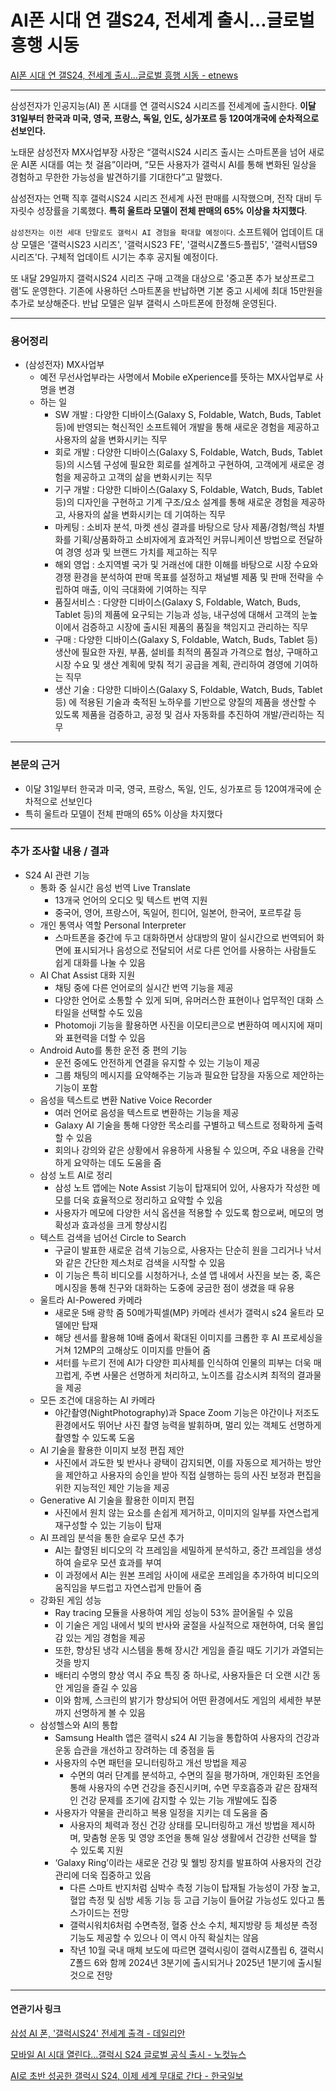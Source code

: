 # AI폰 시대 연 갤S24, 전세계 출시…글로벌 흥행 시동
[AI폰 시대 연 갤S24, 전세계 출시…글로벌 흥행 시동 - etnews](https://www.etnews.com/20240130000095)

---

삼성전자가 인공지능(AI) 폰 시대를 연 갤럭시S24 시리즈를 전세계에 출시한다. **이달 31일부터 한국과 미국, 영국, 프랑스, 독일, 인도, 싱가포르 등 120여개국에 순차적으로 선보인다.**

노태문 삼성전자 MX사업부장 사장은 “갤럭시S24 시리즈 출시는 스마트폰을 넘어 새로운 AI폰 시대를 여는 첫 걸음”이라며, “모든 사용자가 갤럭시 AI를 통해 변화된 일상을 경험하고 무한한 가능성을 발견하기를 기대한다”고 말했다.

삼성전자는 언팩 직후 갤럭시S24 시리즈 전세계 사전 판매를 시작했으며, 전작 대비 두 자릿수 성장률을 기록했다. **특히 울트라 모델이 전체 판매의 65% 이상을 차지했다**.

`삼성전자는 이전 세대 단말로도 갤럭시 AI 경험을 확대할 예정이다`. 소프트웨어 업데이트 대상 모델은 '갤럭시S23 시리즈', '갤럭시S23 FE', '갤럭시Z폴드5·플립5', '갤럭시탭S9 시리즈'다. 구체적 업데이트 시기는 추후 공지될 예정이다.

또 내달 29일까지 갤럭시S24 시리즈 구매 고객을 대상으로 '중고폰 추가 보상프로그램'도 운영한다. 기존에 사용하던 스마트폰을 반납하면 기본 중고 시세에 최대 15만원을 추가로 보상해준다. 반납 모델은 일부 갤럭시 스마트폰에 한정해 운영된다.

---

### 용어정리

* (삼성전자) MX사업부
    * 예전 무선사업부라는 사명에서 Mobile eXperience를 뜻하는 MX사업부로 사명을 변경
    * 하는 일
        * SW 개발 :  다양한 디바이스(Galaxy S, Foldable, Watch, Buds, Tablet 등)에 반영되는 혁신적인 소프트웨어 개발을 통해 새로운 경험을 제공하고 사용자의 삶을 변화시키는 직무
        * 회로 개발 : 다양한 디바이스(Galaxy S, Foldable, Watch, Buds, Tablet 등)의 시스템 구성에 필요한 회로를 설계하고 구현하여, 고객에게 새로운 경험을 제공하고 고객의 삶을 변화시키는 직무
        * 기구 개발 : 다양한 디바이스(Galaxy S, Foldable, Watch, Buds, Tablet 등)의 디자인을 구현하고 기계 구조/요소 설계를 통해 새로운 경험을 제공하고, 사용자의 삶을 변화시키는 데 기여하는 직무
        * 마케팅 : 소비자 분석, 마켓 센싱 결과를 바탕으로 당사 제품/경험/핵심 차별화를 기획/상품화하고 소비자에게 효과적인 커뮤니케이션 방법으로 전달하여 경영 성과 및 브랜드 가치를 제고하는 직무
        * 해외 영업 : 소지역별 국가 및 거래선에 대한 이해를 바탕으로 시장 수요와 경쟁 환경을 분석하여 판매 목표를 설정하고 채널별 제품 및 판매 전략을 수립하여 매출, 이익 극대화에 기여하는 직무
        * 품질서비스 : 다양한 디바이스(Galaxy S, Foldable, Watch, Buds, Tablet 등)의 제품에 요구되는 기능과 성능, 내구성에 대해서 고객의 눈높이에서 검증하고 시장에 출시된 제품의 품질을 책임지고 관리하는 직무
        * 구매 : 다양한 디바이스(Galaxy S, Foldable, Watch, Buds, Tablet 등) 생산에 필요한 자원, 부품, 설비를 최적의 품질과 가격으로 협상, 구매하고 시장 수요 및 생산 계획에 맞춰 적기 공급을 계획, 관리하여 경영에 기여하는 직무
        * 생산 기술 : 다양한 디바이스(Galaxy S, Foldable, Watch, Buds, Tablet 등) 에 적용된 기술과 축적된 노하우를 기반으로 양질의 제품을 생산할 수 있도록 제품을 검증하고, 공정 및 검사 자동화를 추진하여 개발/관리하는 직무

---

### 본문의 근거 

* 이달 31일부터 한국과 미국, 영국, 프랑스, 독일, 인도, 싱가포르 등 120여개국에 순차적으로 선보인다
* 특히 울트라 모델이 전체 판매의 65% 이상을 차지했다

---

### 추가 조사할 내용 / 결과 

* S24 AI 관련 기능 
    * 통화 중 실시간 음성 번역 Live Translate
        * 13개국 언어의 오디오 및 텍스트 번역 지원
        * 중국어, 영어, 프랑스어, 독일어, 힌디어, 일본어, 한국어, 포르투갈 등
    * 개인 통역사 역할 Personal Interpreter
        * 스마트폰을 중간에 두고 대화하면서 상대방의 말이 실시간으로 번역되어 화면에 표시되거나 음성으로 전달되어 서로 다른 언어를 사용하는 사람들도 쉽게 대화를 나눌 수 있음
    * AI Chat Assist 대화 지원
        * 채팅 중에 다른 언어로의 실시간 번역 기능을 제공
        * 다양한 언어로 소통할 수 있게 되며, 유머러스한 표현이나 업무적인 대화 스타일을 선택할 수도 있음
        * Photomoji 기능을 활용하면 사진을 이모티콘으로 변환하여 메시지에 재미와 표현력을 더할 수 있음
    * Android Auto를 통한 운전 중 편의 기능
        * 운전 중에도 안전하게 연결을 유지할 수 있는 기능이 제공
        * 그룹 채팅의 메시지를 요약해주는 기능과 필요한 답장을 자동으로 제안하는 기능이 포함
    * 음성을 텍스트로 변환 Native Voice Recorder
        * 여러 언어로 음성을 텍스트로 변환하는 기능을 제공
        * Galaxy AI 기술을 통해 다양한 목소리를 구별하고 텍스트로 정확하게 출력할 수 있음
        * 회의나 강의와 같은 상황에서 유용하게 사용될 수 있으며, 주요 내용을 간략하게 요약하는 데도 도움을 줌
    * 삼성 노트 AI로 정리
        * 삼성 노트 앱에는 Note Assist 기능이 탑재되어 있어, 사용자가 작성한 메모를 더욱 효율적으로 정리하고 요약할 수 있음
        * 사용자가 메모에 다양한 서식 옵션을 적용할 수 있도록 함으로써, 메모의 명확성과 효과성을 크게 향상시킴
    * 텍스트 검색을 넘어선 Circle to Search
        * 구글이 발표한 새로운 검색 기능으로, 사용자는 단순히 원을 그리거나 낙서와 같은 간단한 제스처로 검색을 시작할 수 있음
        * 이 기능은 특히 비디오를 시청하거나, 소셜 앱 내에서 사진을 보는 중, 혹은 메시징을 통해 친구와 대화하는 도중에 궁금한 점이 생겼을 때 유용
    * 울트라 AI-Powered 카메라
        * 새로운 5배 광학 줌 50메가픽셀(MP) 카메라 센서가 갤럭시 s24 울트라 모델에만 탑재
        * 해당 센서를 활용해 10배 줌에서 확대된 이미지를 크롭한 후 AI 프로세싱을 거쳐 12MP의 고해상도 이미지를 만들어 줌
        * 셔터를 누르기 전에 AI가 다양한 피사체를 인식하여 인물의 피부는 더욱 매끄럽게, 주변 사물은 선명하게 처리하고, 노이즈를 감소시켜 최적의 결과물을 제공
    * 모든 조건에 대응하는 AI 카메라
        * 야간촬영(NightPhotography)과 Space Zoom 기능은 야간이나 저조도 환경에서도 뛰어난 사진 촬영 능력을 발휘하며, 멀리 있는 객체도 선명하게 촬영할 수 있도록 도움
    * AI 기술을 활용한 이미지 보정 편집 제안
        * 사진에서 과도한 빛 반사나 광택이 감지되면, 이를 자동으로 제거하는 방안을 제안하고 사용자의 승인을 받아 직접 실행하는 등의 사진 보정과 편집을 위한 지능적인 제안 기능을 제공
    * Generative AI 기술을 활용한 이미지 편집
        * 사진에서 원치 않는 요소를 손쉽게 제거하고, 이미지의 일부를 자연스럽게 재구성할 수 있는 기능이 탑재
    * AI 프레임 분석을 통한 슬로우 모션 추가
        * AI는 촬영된 비디오의 각 프레임을 세밀하게 분석하고, 중간 프레임을 생성하여 슬로우 모션 효과를 부여
        * 이 과정에서 AI는 원본 프레임 사이에 새로운 프레임을 추가하여 비디오의 움직임을 부드럽고 자연스럽게 만들어 줌
    * 강화된 게임 성능
        * Ray tracing 모듈을 사용하여 게임 성능이 53% 끌어올릴 수 있음
        * 이 기술은 게임 내에서 빛의 반사와 굴절을 사실적으로 재현하여, 더욱 몰입감 있는 게임 경험을 제공
        * 또한, 향상된 냉각 시스템을 통해 장시간 게임을 즐길 때도 기기가 과열되는 것을 방지
        * 배터리 수명의 향상 역시 주요 특징 중 하나로, 사용자들은 더 오랜 시간 동안 게임을 즐길 수 있음
        * 이와 함께, 스크린의 밝기가 향상되어 어떤 환경에서도 게임의 세세한 부분까지 선명하게 볼 수 있음
    * 삼성헬스와 AI의 통합
        * Samsung Health 앱은 갤럭시 s24 AI 기능을 통합하여 사용자의 건강과 운동 습관을 개선하고 장려하는 데 중점을 둠
        * 사용자의 수면 패턴을 모니터링하고 개선 방법을 제공
            * 수면의 여러 단계를 분석하고, 수면의 질을 평가하며, 개인화된 조언을 통해 사용자의 수면 건강을 증진시키며, 수면 무호흡증과 같은 잠재적인 건강 문제를 조기에 감지할 수 있는 기능 개발에도 집중 
        * 사용자가 약물을 관리하고 복용 일정을 지키는 데 도움을 줌
            * 사용자의 체력과 정신 건강 상태를 모니터링하고 개선 방법을 제시하며, 맞춤형 운동 및 영양 조언을 통해 일상 생활에서 건강한 선택을 할 수 있도록 지원
        * ‘Galaxy Ring’이라는 새로운 건강 및 웰빙 장치를 발표하여 사용자의 건강 관리에 더욱 집중하고 있음
            * 다른 스마트 반지처럼 심박수 측정 기능이 탑재될 가능성이 가장 높고, 혈압 측정 및 심방 세동 기능 등 고급 기능이 들어갈 가능성도 있다고 톰스가이드는 전망
            * 갤럭시워치6처럼 수면측정, 혈중 산소 수치, 체지방량 등 체성분 측정 기능도 제공할 수 있으나 이 역시 아직 확실치는 않음
            * 작년 10월 국내 매체 보도에 따르면 갤럭시링이 갤럭시Z플립 6, 갤럭시Z폴드 6와 함께 2024년 3분기에 출시되거나 2025년 1분기에 출시될 것으로 전망

--- 

#### 연관기사 링크

[삼성 AI 폰, '갤럭시S24' 전세계 출격 - 데일리안](https://www.dailian.co.kr/news/view/1323012/)

[모바일 AI 시대 열린다…갤럭시 S24 글로벌 공식 출시 - 노컷뉴스](https://m.nocutnews.co.kr/news/6087034)

[AI로 초반 성공한 갤럭시 S24, 이제 세계 무대로 간다 - 한국일보](https://m.hankookilbo.com/News/Read/A2024013010200001924)
